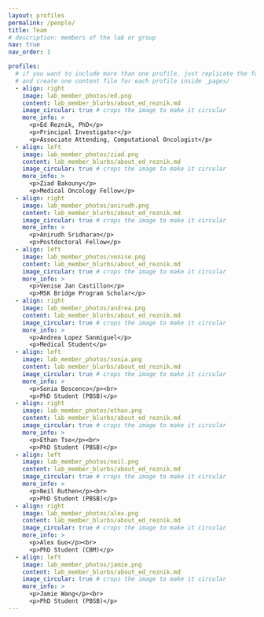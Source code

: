 ```yaml
---
layout: profiles
permalink: /people/
title: Team
# description: members of the lab or group
nav: true
nav_order: 1

profiles:
  # if you want to include more than one profile, just replicate the following block
  # and create one content file for each profile inside _pages/
  - align: right
    image: lab_member_photos/ed.png
    content: lab_member_blurbs/about_ed_reznik.md
    image_circular: true # crops the image to make it circular
    more_info: >
      <p>Ed Reznik, PhD</p>
      <p>Principal Investigator</p>
      <p>Associate Attending, Computational Oncologist</p>
  - align: left
    image: lab_member_photos/ziad.png
    content: lab_member_blurbs/about_ed_reznik.md
    image_circular: true # crops the image to make it circular
    more_info: >
      <p>Ziad Bakouny</p>
      <p>Medical Oncology Fellow</p>
  - align: right
    image: lab_member_photos/anirudh.png
    content: lab_member_blurbs/about_ed_reznik.md
    image_circular: true # crops the image to make it circular
    more_info: >
      <p>Anirudh Sridharan</p>
      <p>Postdoctoral Fellow</p>
  - align: left
    image: lab_member_photos/venise.png
    content: lab_member_blurbs/about_ed_reznik.md
    image_circular: true # crops the image to make it circular
    more_info: >
      <p>Venise Jan Castillon</p>
      <p>MSK Bridge Program Scholar</p>
  - align: right
    image: lab_member_photos/andrea.png
    content: lab_member_blurbs/about_ed_reznik.md
    image_circular: true # crops the image to make it circular
    more_info: >
      <p>Andrea Lopez Sanmiguel</p>
      <p>Medical Student</p>
  - align: left
    image: lab_member_photos/sonia.png
    content: lab_member_blurbs/about_ed_reznik.md
    image_circular: true # crops the image to make it circular
    more_info: >
      <p>Sonia Boscenco</p><br>
      <p>PhD Student (PBSB)</p>
  - align: right
    image: lab_member_photos/ethan.png
    content: lab_member_blurbs/about_ed_reznik.md
    image_circular: true # crops the image to make it circular
    more_info: >
      <p>Ethan Tse</p><br>
      <p>PhD Student (PBSB)</p>
  - align: left
    image: lab_member_photos/neil.png
    content: lab_member_blurbs/about_ed_reznik.md
    image_circular: true # crops the image to make it circular
    more_info: >
      <p>Neil Ruthen</p><br>
      <p>PhD Student (PBSB)</p>
  - align: right
    image: lab_member_photos/alex.png
    content: lab_member_blurbs/about_ed_reznik.md
    image_circular: true # crops the image to make it circular
    more_info: >
      <p>Alex Guo</p><br>
      <p>PhD Student (CBM)</p>
  - align: left
    image: lab_member_photos/jamie.png
    content: lab_member_blurbs/about_ed_reznik.md
    image_circular: true # crops the image to make it circular
    more_info: >
      <p>Jamie Wang</p><br>
      <p>PhD Student (PBSB)</p>
---
```

